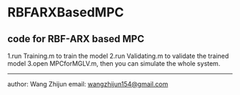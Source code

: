 # RBFARXBasedMPC
code for RBF-ARX based MPC
---------------------------------------------

1.run Training.m to train the model
2.run Validating.m to validate the trained model
3.open MPCforMGLV.m, then you can simulate the whole system.

---------------------------------------------
author: Wang Zhijun
email: wangzhijun154@gmail.com
